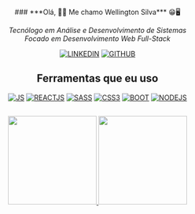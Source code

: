 <div align="center">
### ***Olá, 👋🏼 Me chamo Wellington Silva*** 😁🖥️

*Tecnólogo em Análise e Desenvolvimento de Sistemas* <br>
*Focado em Desenvolvimento Web Full-Stack*

[![LINKEDIN](https://img.shields.io/badge/LinkedIn-0077B5?style=for-the-badge&logo=linkedin&logoColor=white)](https://www.linkedin.com/in/wellington-silva-227a31170/)
[![GITHUB](https://img.shields.io/badge/GitHub-100000?style=for-the-badge&logo=github&logoColor=white)](https://github.com/WellingtonSilva12)

## Ferramentas que eu uso
[![JS](https://img.shields.io/badge/JavaScript-F7DF1E?style=for-the-badge&logo=javascript&logoColor=black)]()
[![REACTJS](https://img.shields.io/badge/React-20232A?style=for-the-badge&logo=react&logoColor=61DAFB)]()
[![SASS](https://img.shields.io/badge/Sass-CC6699?style=for-the-badge&logo=sass&logoColor=white)]()
[![CSS3](https://img.shields.io/badge/CSS3-1572B6?style=for-the-badge&logo=css3&logoColor=white)]()
[![BOOT](https://img.shields.io/badge/Bootstrap-563D7C?style=for-the-badge&logo=bootstrap&logoColor=white)]()
[![NODEJS](https://img.shields.io/badge/Node.js-43853D?style=for-the-badge&logo=node.js&logoColor=white)]()

##

<div align="flex-start">
  <a href="https://github.com/nwell-dev">
  <img height="180em" src="https://github-readme-stats.vercel.app/api?username=nwell-dev&show_icons=true&theme=dracula&include_all_commits=true&count_private=true"/>
  <img height="180em" src="https://github-readme-stats.vercel.app/api/top-langs/?username=nwell-dev&layout=compact&langs_count=7&theme=dracula"/>
</div>

</div>































